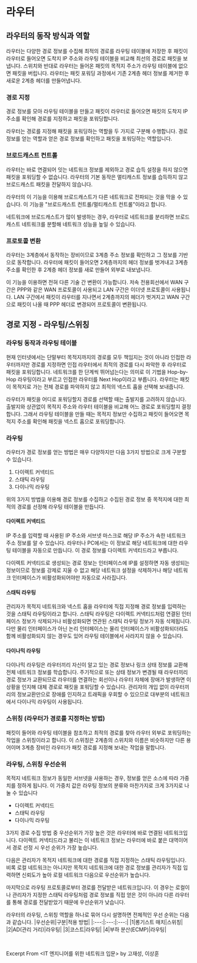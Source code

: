 # 라우터

## 라우터의 동작 방식과 역할

라우터는 다양한 경로 정보를 수집해 최적의 경로를 라우팅 테이블에 저장한 후 패킷이 라우터로 들어오면 도착지 IP 주소와 라우팅 테이블을 비교해 최선의 경로로 패킷을 보냅니다.
스위치와 반대로 라우터는 들어온 패킷의 목적지 주소가 라우팅 테이블에 없으면 패킷을 버립니다. 라우터는 패킷 포워딩 과정에서 기존 2계층 헤더 정보를 제거한 후 새로운 2계층 헤더를 만들어냅니다.

### 경로 지정

경로 정보를 모아 라우팅 테이블을 만들고 패킷이 라우터로 들어오면 패킷의 도착지 IP 주소를 확인해 경로를 지정하고 패킷을 포워딩합니다.

라우터는 경로를 지정해 패킷을 포워딩하는 역할을 두 가지로 구분해 수행합니다. 경로 정보를 얻는 역할과 얻은 경로 정보를 확인하고 패킷을 포워딩하는 역할입니다. 

### 브로드캐스트 컨트롤

라우터는 바로 연결되어 잇는 네트워크 정보를 제외하고 경로 습득 설정을 하지 않으면 패킷을 포워딩할 수 없습니다. 라우터의 기본 동작은 멀티캐스트 정보를 습득하지 않고 브로드캐스트 패킷을 전달하지 않습니다. 

라우터의 이 기능을 이용해 브로드캐스트가 다른 네트워크로 전파되는 것을 막을 수 있습니다. 이 기능을 "브로드캐스트 컨트롤/멀티캐스트 컨트롤"이라고 합니다. 

네트워크에 브로드캐스트가 많이 발생하는 경우, 라우터로 네트워크를 분리하면 브로드캐스트 네트워크를 분할해 네트워크 성능을 높일 수 있습니다.

### 프로토콜 변환

라우터는 3계층에서 동작하는 장비이므로 3계층 주소 정보를 확인하고 그 정보를 기반으로 동작합니다. 라우터에 패킷이 들어오면 2계층까지의 헤더 정보를 벗겨내고 3계층 주소를 확인한 후 2계층 헤더 정보를 새로 만들어 외부로 내보냅니다. 

이 기능을 이용하면 전혀 다른 기술 간 변환이 가능합니다. 저속 전용회선에서 WAN 구간은 PPP와 같은 WAN 프로토콜이 사용되고 LAN 구간은 이더넷 프로토콜이 사용됩니다. LAN 구간에서 패킷이 라우터를 지나면서 2계층까지의 헤더가 벗겨지고 WAN 구간으로 패킷이 나올 때 PPP 헤더로 변경되어 프로토콜이 변환됩니다.

## 경로 지정 - 라우팅/스위칭

### 라우팅 동작과 라우팅 테이블

현재 인터넷에서는 단말부터 목적지까지의 경로를 모두 책임지는 것이 아니라 인접한 라우터까지만 경로를 지정하면 인접 라우터에서 최적의 경로를 다시 파악한 후 라우터로 패킷을 포워딩합니다. 네트워크를 한 단계씩 뛰어넘는다는 의미로 이 기법을 Hop-by-Hop 라우팅이라고 부르고 인접한 라우터를 Next Hop이라고 부릅니다. 라우터는 패킷이 목적지로 가는 전체 경로를 파악하지 않고 최적의 넥스트 홉을 선택해 보내줍니다.

라우터가 패킷을 어디로 포워딩할지 경로를 선택할 때는 출발지를 고려하지 않습니다. 출발지와 상관없이 목적지 주소와 라우터 테이블을 비교해 어느 경로로 포워딩할지 결정합니다. 그래서 라우팅 테이블을 만들 때는 목적지 정보만 수집하고 패킷이 들어오면 목적지 주소를 확인해 패킷을 넥스트 홉으로 포워딩합니다. 

### 라우팅

라우터가 경로 정보를 얻는 방법은 매우 다양하지만 다음 3가지 방법으로 크게 구분할 수 있습니다.

1. 다이렉트 커넥티드
2. 스태틱 라우팅
3. 다이나믹 라우팅

위의 3가지 방법을 이용해 경로 정보를 수집하고 수집된 경로 정보 중 목적지에 대한 최적의 경로를 선정해 라우팅 테이블을 만듭니다.

#### 다이렉트 커넥티드

IP 주소를 입력할 때 사용된 IP 주소와 서브넷 마스크로 해당 IP 주소가 속한 네트워크 주소 정보를 알 수 있습니다. 라우터나 PC에서는 이 정보로 해당 네트워크에 대한 라우팅 테이블을 자동으로 만듭니다. 이 경로 정보를 다이렉트 커넥티드라고 부릅니다. 

다이렉트 커넥티드로 생성되는 경로 정보는 인터페이스에 IP를 설정하면 자동 생성되는 정보이므로 정보를 강제로 지울 수 없고 해당 네트워크 설정을 삭제하거나 해당 네트워크 인터페이스가 비활성화되어야만 자동으로 사라집니다.

#### 스태틱 라우팅

관리자가 목적지 네트워크와 넥스트 홉을 라우터에 직접 지정해 경로 정보를 입력하는 것을 스태틱 라우팅이라고 합니다. 스태틱 라우팅은 다이렉트 커넥티드처럼 연결된 인터페이스 정보가 삭제되거나 비활성화되면 연관된 스태틱 라우팅 정보가 자동 삭제됩니다. 다만 물리 인터페이스가 아닌 논리 인터페이스는 물리 인터페이스가 비활성화되더라도 함께 비활성화되지 않는 경우도 있어 라우팅 테이블에서 사라지지 않을 수 있습니다.

#### 다이나믹 라우팅

다이나믹 라우팅은 라우터끼리 자신이 알고 있는 경로 정보나 링크 상태 정보를 교환해 전체 네트워크 정보를 학습합니다. 주기적으로 또는 상태 정보가 변경될 때 라우터끼리 경로 정보가 교환되므로 라우터를 연결하는 회선이나 라우터 자체에 장애가 발생하면 이 상황을 인지해 대체 경로로 패킷을 포워딩할 수 있습니다. 관리자의 개입 없이 라우터끼리의 정보교환만으로 장애를 인지하고 트래픽을 우회할 수 있으므로 대부분의 네트워크에서 다이나믹 라우팅이 사용됩니다.

### 스위칭 (라우터가 경로를 지정하는 방법)

패킷이 들어와 라우팅 테이블을 참조하고 최적의 경로를 찾아 라우터 외부로 포워딩하는 작업을 스위칭이라고 합니다. 이 스위칭은 2계층의 스위치와 이름은 비슷하지만 다른 용어이며 3계층 장비인 라우터가 패킷 경로를 지정해 보내는 작업을 말합니다. 

### 라우팅, 스위칭 우선순위

목적지 네트워크 정보가 동일한 서브넷을 사용하는 경우, 정보를 얻은 소스에 따라 가중치를 정하게 됩니다. 이 가중치 값은 라우팅 정보의 분류와 마찬가지로 크게 3가지로 나눌 수 있습니다

- 다이렉트 커넥티드
- 스태틱 라우팅
- 다이나믹 라우팅

3가지 경로 수집 방법 중 우선순위가 가장 높은 것은 라우터에 바로 연결된 네트워크입니다. 다이렉트 커넥티드라고 불리는 이 네트워크 정보는 라우터에 바로 붙은 대역이어서 경로 선정 시 우선 순위가 가장 높습니다. 

다음은 관리자가 목적지 네트워크에 대한 경로를 직접 지정하는 스태틱 라우팅입니다. 비록 로컬 네트워크는 아니지만 목적지 네트워크에 대한 경로 정보를 관리자가 직접 입력하면 신뢰도가 높아 로컬 네트워크 다음으로 우선순위가 높습니다.

마지막으로 라우팅 프로토콜로부터 경로를 전달받은 네트워크입니다. 이 경우는 로컬이나 관리자가 지정한 스태틱 라우팅처럼 경로 정보를 직접 얻은 것이 아니라 다른 라우터를 통해 경로를 전달받았기 때문에 우선순위가 낮습니다. 

라우터의 라우팅, 스위칭 역할을 하나로 묶어 다시 설명하면 전체적인 우선 순위는 다음과 같습니다.
|우선순위|구분|적용 방법|
|:---:|:---:|:---:|
|1|롱기스트 매치|스위칭|
|2|AD(관리 거리)|라우팅|
|3|코스트|라우팅|
|4|부하 분산(ECMP)|라우팅|

&nbsp;

Excerpt From <IT 엔지니어를 위한 네트워크 입문> by 고재성, 이상훈